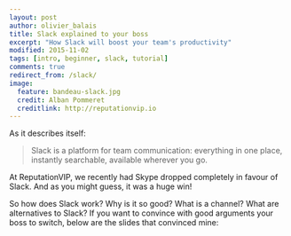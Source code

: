 ```yaml
---
layout: post
author: olivier_balais
title: Slack explained to your boss
excerpt: "How Slack will boost your team's productivity"
modified: 2015-11-02
tags: [intro, beginner, slack, tutorial]
comments: true
redirect_from: /slack/
image:
  feature: bandeau-slack.jpg
  credit: Alban Pommeret
  creditlink: http://reputationvip.io
---
```


As it describes itself:

> Slack is a platform for team communication: everything in one place, instantly searchable, available wherever you go.

At ReputationVIP, we recently had Skype dropped completely in favour of Slack. And as you might guess, it was a huge win!

So how does Slack work? Why is it so good? What is a channel? What are alternatives to Slack? If you want to convince with good
arguments your boss to switch, below are the slides that convinced mine:

<script async class="speakerdeck-embed" data-id="0fc2069351ce47b1b24ba20fcc65027f" data-ratio="1.77777777777778" src="//speakerdeck.com/assets/embed.js"></script>
